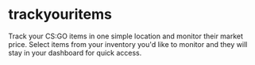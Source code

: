 # trackyouritems
Track your CS:GO items in one simple location and monitor their market price. Select items from your inventory you'd like to monitor and they will stay in your dashboard for quick access.
